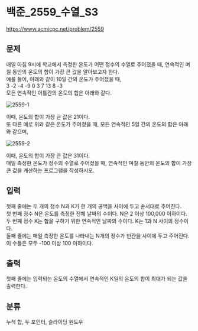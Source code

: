 # 백준_2559_수열_S3

https://www.acmicpc.net/problem/2559

## 문제
매일 아침 9시에 학교에서 측정한 온도가 어떤 정수의 수열로 주어졌을 때, 연속적인 며칠 동안의 온도의 합이 가장 큰 값을 알아보고자 한다.  
예를 들어, 아래와 같이 10일 간의 온도가 주어졌을 때,   
3 -2 -4 -9 0 3 7 13 8 -3  
모든 연속적인 이틀간의 온도의 합은 아래와 같다.

![2559-1](https://user-images.githubusercontent.com/108336138/191273565-9eb70d7b-8a4c-4c49-aa07-777729237619.jpg)

이때, 온도의 합이 가장 큰 값은 21이다.   
또 다른 예로 위와 같은 온도가 주어졌을 때, 모든 연속적인 5일 간의 온도의 합은 아래와 같으며,

![2559-2](https://user-images.githubusercontent.com/108336138/191273632-af89ceda-e760-4a3c-8395-1b59f42b184d.jpg)

이때, 온도의 합이 가장 큰 값은 31이다.  
매일 측정한 온도가 정수의 수열로 주어졌을 때, 연속적인 며칠 동안의 온도의 합이 가장 큰 값을 계산하는 프로그램을 작성하시오.

## 입력
첫째 줄에는 두 개의 정수 N과 K가 한 개의 공백을 사이에 두고 순서대로 주어진다.  
첫 번째 정수 N은 온도를 측정한 전체 날짜의 수이다. N은 2 이상 100,000 이하이다.  
두 번째 정수 K는 합을 구하기 위한 연속적인 날짜의 수이다. K는 1과 N 사이의 정수이다.  
둘째 줄에는 매일 측정한 온도를 나타내는 N개의 정수가 빈칸을 사이에 두고 주어진다. 이 수들은 모두 -100 이상 100 이하이다.

## 출력
첫째 줄에는 입력되는 온도의 수열에서 연속적인 K일의 온도의 합이 최대가 되는 값을 출력한다.

## 분류
누적 합, 두 포인터, 슬라이딩 윈도우